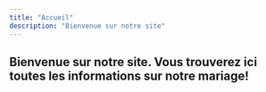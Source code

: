 ```yaml
---
title: "Accueil"
description: "Bienvenue sur notre site"
---
```


## Bienvenue sur notre site. Vous trouverez ici toutes les informations sur notre mariage!
